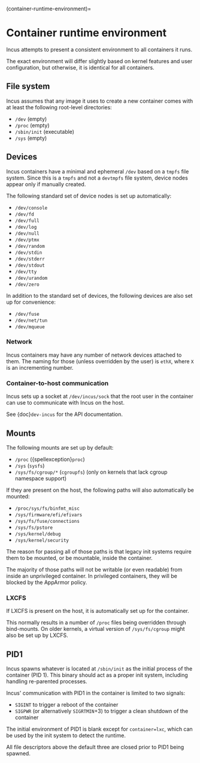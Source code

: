 (container-runtime-environment)=
# Container runtime environment

Incus attempts to present a consistent environment to all containers it runs.

The exact environment will differ slightly based on kernel features and user configuration, but otherwise, it is identical for all containers.

## File system

Incus assumes that any image it uses to create a new container comes with at least the following root-level directories:

- `/dev` (empty)
- `/proc` (empty)
- `/sbin/init` (executable)
- `/sys` (empty)

## Devices

Incus containers have a minimal and ephemeral `/dev` based on a `tmpfs` file system.
Since this is a `tmpfs` and not a `devtmpfs` file system, device nodes appear only if manually created.

The following standard set of device nodes is set up automatically:

- `/dev/console`
- `/dev/fd`
- `/dev/full`
- `/dev/log`
- `/dev/null`
- `/dev/ptmx`
- `/dev/random`
- `/dev/stdin`
- `/dev/stderr`
- `/dev/stdout`
- `/dev/tty`
- `/dev/urandom`
- `/dev/zero`

In addition to the standard set of devices, the following devices are also set up for convenience:

- `/dev/fuse`
- `/dev/net/tun`
- `/dev/mqueue`

### Network

Incus containers may have any number of network devices attached to them.
The naming for those (unless overridden by the user) is `ethX`, where `X` is an incrementing number.

### Container-to-host communication

Incus sets up a socket at `/dev/incus/sock` that the root user in the container can use to communicate with Incus on the host.

See {doc}`dev-incus` for the API documentation.

## Mounts

The following mounts are set up by default:

- `/proc` ({spellexception}`proc`)
- `/sys` (`sysfs`)
- `/sys/fs/cgroup/*` (`cgroupfs`) (only on kernels that lack cgroup namespace support)

If they are present on the host, the following paths will also automatically be mounted:

- `/proc/sys/fs/binfmt_misc`
- `/sys/firmware/efi/efivars`
- `/sys/fs/fuse/connections`
- `/sys/fs/pstore`
- `/sys/kernel/debug`
- `/sys/kernel/security`

The reason for passing all of those paths is that legacy init systems require them to be mounted, or be mountable, inside the container.

The majority of those paths will not be writable (or even readable) from inside an unprivileged container.
In privileged containers, they will be blocked by the AppArmor policy.

### LXCFS

If LXCFS is present on the host, it is automatically set up for the container.

This normally results in a number of `/proc` files being overridden through bind-mounts.
On older kernels, a virtual version of `/sys/fs/cgroup` might also be set up by LXCFS.

## PID1

Incus spawns whatever is located at `/sbin/init` as the initial process of the container (PID 1).
This binary should act as a proper init system, including handling re-parented processes.

Incus' communication with PID1 in the container is limited to two signals:

- `SIGINT` to trigger a reboot of the container
- `SIGPWR` (or alternatively `SIGRTMIN`+3) to trigger a clean shutdown of the container

The initial environment of PID1 is blank except for `container=lxc`, which can be used by the init system to detect the runtime.

All file descriptors above the default three are closed prior to PID1 being spawned.
